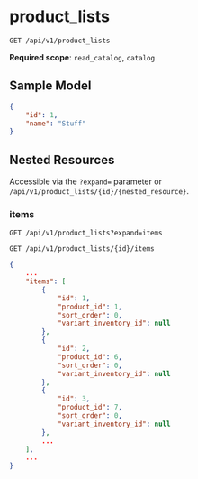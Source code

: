 product_lists
=============

```shell
GET /api/v1/product_lists
```

**Required scope**: `read_catalog`, `catalog`

Sample Model
------------

```json
{
	"id": 1,
	"name": "Stuff"
}
```

Nested Resources
----------------

Accessible via the `?expand=` parameter or `/api/v1/product_lists/{id}/{nested_resource}`.

### items

```shell
GET /api/v1/product_lists?expand=items
```

```shell
GET /api/v1/product_lists/{id}/items
```

```json
{
	...
	"items": [
		{
			"id": 1,
			"product_id": 1,
			"sort_order": 0,
			"variant_inventory_id": null
		},
		{
			"id": 2,
			"product_id": 6,
			"sort_order": 0,
			"variant_inventory_id": null
		},
		{
			"id": 3,
			"product_id": 7,
			"sort_order": 0,
			"variant_inventory_id": null
		},
		...
	],
	...
}
```
